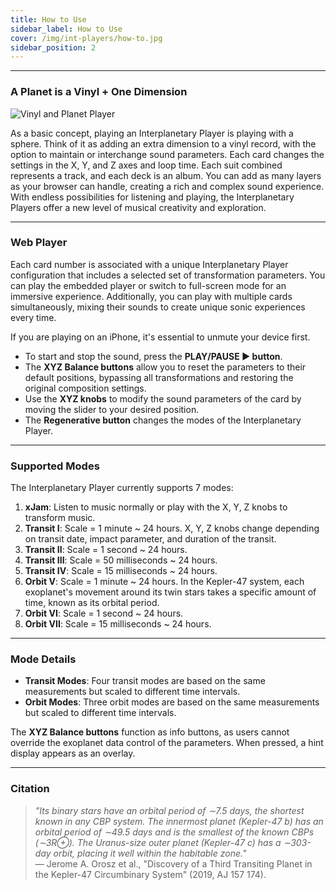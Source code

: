 ```yaml
---
title: How to Use
sidebar_label: How to Use
cover: /img/int-players/how-to.jpg
sidebar_position: 2
---
```


---

### A Planet is a Vinyl + One Dimension

![Vinyl and Planet Player](/img/int-players/04-vinyl-sphere.png)

As a basic concept, playing an Interplanetary Player is playing with a sphere. Think of it as adding an extra dimension to a vinyl record, with the option to maintain or interchange sound parameters. Each card changes the settings in the X, Y, and Z axes and loop time. Each suit combined represents a track, and each deck is an album. You can add as many layers as your browser can handle, creating a rich and complex sound experience. With endless possibilities for listening and playing, the Interplanetary Players offer a new level of musical creativity and exploration.

---

### Web Player

Each card number is associated with a unique Interplanetary Player configuration that includes a selected set of transformation parameters. You can play the embedded player or switch to full-screen mode for an immersive experience. Additionally, you can play with multiple cards simultaneously, mixing their sounds to create unique sonic experiences every time.

If you are playing on an iPhone, it's essential to unmute your device first.


- To start and stop the sound, press the **PLAY/PAUSE ▶️ button**.
- The **XYZ Balance buttons** allow you to reset the parameters to their default positions, bypassing all transformations and restoring the original composition settings.
- Use the **XYZ knobs** to modify the sound parameters of the card by moving the slider to your desired position.
- The **Regenerative button** changes the modes of the Interplanetary Player.


---

### Supported Modes

The Interplanetary Player currently supports 7 modes:

1. **xJam**: Listen to music normally or play with the X, Y, Z knobs to transform music.
2. **Transit I**: Scale = 1 minute ~ 24 hours. X, Y, Z knobs change depending on transit date, impact parameter, and duration of the transit.
3. **Transit II**: Scale = 1 second ~ 24 hours.
4. **Transit III**: Scale = 50 milliseconds ~ 24 hours.
5. **Transit IV**: Scale = 15 milliseconds ~ 24 hours.
6. **Orbit V**: Scale = 1 minute ~ 24 hours. In the Kepler-47 system, each exoplanet's movement around its twin stars takes a specific amount of time, known as its orbital period.
7. **Orbit VI**: Scale = 1 second ~ 24 hours.
8. **Orbit VII**: Scale = 15 milliseconds ~ 24 hours.

---

### Mode Details

- **Transit Modes**: Four transit modes are based on the same measurements but scaled to different time intervals.
- **Orbit Modes**: Three orbit modes are based on the same measurements but scaled to different time intervals.

The **XYZ Balance buttons** function as info buttons, as users cannot override the exoplanet data control of the parameters. When pressed, a hint display appears as an overlay.

---

### Citation

> _"Its binary stars have an orbital period of ∼7.5 days, the shortest known in any CBP system. The innermost planet (Kepler-47 b) has an orbital period of ∼49.5 days and is the smallest of the known CBPs (∼3R⊕). The Uranus-size outer planet (Kepler-47 c) has a ∼303-day orbit, placing it well within the habitable zone."_  
> — Jerome A. Orosz et al., "Discovery of a Third Transiting Planet in the Kepler-47 Circumbinary System" (2019, AJ 157 174).